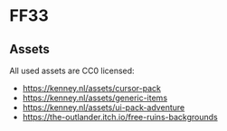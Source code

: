# FF33

## Assets

All used assets are CC0 licensed:

- https://kenney.nl/assets/cursor-pack
- https://kenney.nl/assets/generic-items
- https://kenney.nl/assets/ui-pack-adventure
- https://the-outlander.itch.io/free-ruins-backgrounds

